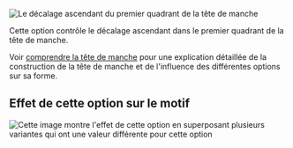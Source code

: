 ![Le décalage ascendant du premier quadrant de la tête de manche](./sleevecapq1spread2.svg)

Cette option contrôle le décalage ascendant dans le premier quadrant de la tête de manche.

<Tip>

Voir [comprendre la tête de manche](/docs/patterns/brian/options#understanding-the-sleevecap) pour une explication détaillée de la construction de la tête de manche et de l'influence des différentes options sur sa forme.

</Tip>

## Effet de cette option sur le motif

![Cette image montre l'effet de cette option en superposant plusieurs variantes qui ont une valeur différente pour cette option](breanna_sleevecapq1spread2_sample.svg "Effet de cette option sur le motif")
